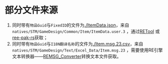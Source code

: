 # 部分文件来源

1. 同时带有`物品Guid`与`FixedID`的文件为[./ItemData.json](./ItemData.json)，来自
   `natives/STM/GameDesign/Common/Item/ItemData.user.3`
   ，通过[RETool](https://github.com/mhvuze/MonsterHunterWildsModding/raw/main/files/REtool.exe)
   或[ree-pak-rs](https://github.com/eigeen/ree-pak-rs/releases)获取；
2. 同时带有`物品Guid`与`I18N翻译名称`的文件为[./Item.msg.23.csv](./Item.msg.23.csv)，来自
   `natives/STM/GameDesign/Text/Excel_Data/Item.msg.23`
   ，需要使用RE引擎文本转换器——[REMSG_Converter](https://github.com/dtlnor/REMSG_Converter)转换文本文件获取。
